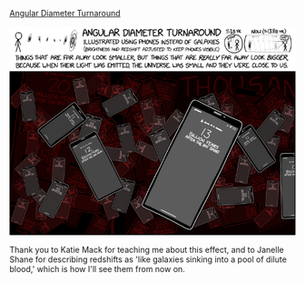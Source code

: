 [Angular Diameter Turnaround](https://xkcd.com/2622)

![Angular Diameter Turnaround](./random_comic.png)

Thank you to Katie Mack for teaching me about this effect, and to Janelle Shane for describing redshifts as 'like galaxies sinking into a pool of dilute blood,' which is how I'll see them from now on.

